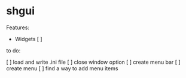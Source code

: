 # shgui

Features:
* Widgets
    [ ] 

to do:

[ ] load and write .ini file
[ ] close window option
[ ] create menu bar
[ ] create menu
[ ] find a way to add menu items